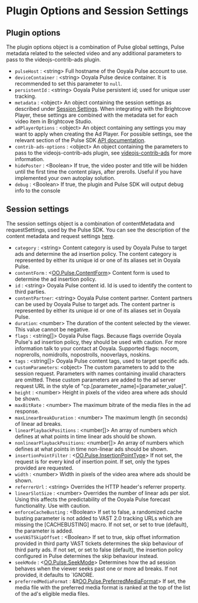 # Plugin Options and Session Settings

## <a name="plugin-options"></a>Plugin options

The plugin options object is a combination of Pulse global settings, Pulse metadata related to the selected video and any additional parameters to pass to the videojs-contrib-ads plugin.

* `pulseHost` : &lt;string\> Full hostname of the Ooyala Pulse account to use.
* `deviceContainer` : &lt;string\> Ooyala Pulse device container. It is recommended to set this parameter to `null`.
* `persistentId` : &lt;string\> Ooyala Pulse persistent id; used for unique user tracking.
* `metadata` : &lt;object> An object containing the session settings as described under [Session Settings](#session-settings). When integrating with the Brightcove Player, these settings are combined with the metadata set for each video item in Brightcove Studio.
* `adPlayerOptions` : &lt;object> An object containing any settings you may want to apply when creating the Ad Player. For possible settings, see the relevant section of the Pulse SDK [API documentation](http://pulse-sdks.ooyala.com/pulse-html5/latest/OO.Pulse.html#.AdPlayerSettings__anchor).
* `contrib-ads-options` : &lt;object> An object containing the parameters to pass to the videojs-contrib-ads plugin, see [videojs-contrib-ads](https://github.com/videojs/videojs-contrib-ads) for more information.
* `hidePoster` : &lt;Boolean> If true, the video poster and title will be hidden until the first time the content plays, after prerolls. Useful if you have implemented your own autoplay solution.
* `debug` : &lt;Boolean> If true, the plugin and Pulse SDK will output debug info to the console

## <a name="session-settings"></a>Session settings

The session settings object is a combination of contentMetadata and requestSettings, used by the Pulse SDK. You can see the description of the content metadata and request settings [here](http://pulse-sdks.ooyala.com/pulse-html5/latest/OO.Pulse.html).

* `category` : &lt;string\> Content category is used by Ooyala Pulse to target ads and determine the ad insertion policy. The content category is represented by either its unique id or one of its aliases set in Ooyala Pulse.
* `contentForm` : &lt;[OO.Pulse.ContentForm](http://pulse-sdks.ooyala.com/pulse-html5/latest/OO.Pulse.html#.ContentForm)> Content form is used to determine the ad insertion policy.
* `id` : &lt;string>  Ooyala Pulse content id. Id is used to identify the content to third parties.
* `contentPartner`: &lt;string> Ooyala Pulse content partner. Content partners can be used by Ooyala Pulse to target ads. The content partner is represented by either its unique id or one of its aliases set in Ooyala Pulse.
* `duration`: &lt;number>  The duration of the content selected by the viewer. This value cannot be negative.
* `flags` : &lt;string[]> Ooyala Pulse flags. Because flags override Ooyala Pulse's ad insertion policy, they should be used with caution. For more information talk to your contact at Ooyala. Supported flags: nocom, noprerolls, nomidrolls, nopostrolls, nooverlays, noskins.
* `tags` : &lt;string[]> Ooyala Pulse content tags, used to target specific ads.
* `customParameters`: &lt;object>  The custom parameters to add to the session request. Parameters with names containing invalid characters are omitted. These custom parameters are added to the ad server request URL in the style of "cp.[parameter_name]=[parameter_value]".
* `height` : &lt;number>  Height in pixels of the video area where ads should be shown.
* `maxBitRate` : &lt;number>  The maximum bitrate of the media files in the ad response.
* `maxLinearBreakDuration` : &lt;number>  The maximum length (in seconds) of linear ad breaks.
* `linearPlaybackPositions` : &lt;number[]> An array of numbers which defines at what points in time linear ads should be shown.
* `nonlinearPlaybackPositions`: &lt;number[]>  An array of numbers which defines at what points in time non-linear ads should be shown.
* `insertionPointFilter` : &lt;[OO.Pulse.InsertionPointType](http://pulse-sdks.ooyala.com/pulse-html5/latest/OO.Pulse.html#.InsertionPointType)>  If not set, the request is for every kind of insertion point. If set, only the types provided are requested.
* `width` : &lt;number>  Width in pixels of the video area where ads should be shown.
* `referrerUrl` : &lt;string>  Overrides the HTTP header's referrer property.
* `linearSlotSize` : &lt;number>  Overrides the number of linear ads per slot. Using this affects the predictability of the Ooyala Pulse forecast functionality. Use with caution.
* `enforceCacheBusting` : &lt;Boolean> If set to false, a randomized cache busting parameter is not added to VAST 2.0 tracking URLs which are missing the [CACHEBUSTING] macro. If not set, or set to true (default), the parameter is added.
* `useVASTSkipOffset` : &lt;Boolean> If set to true, skip offset information provided in third party VAST tickets determines the skip behaviour of third party ads. If not set, or set to false (default), the insertion policy configured in Pulse determines the skip behaviour instead.
* `seekMode` : &lt;[OO.Pulse.SeekMode](http://pulse-sdks.ooyala.com/pulse-html5/latest/OO.Pulse.html#.SeekMode)> Determines how the ad session behaves when the viewer seeks past one or more ad breaks. If not provided, it defaults to `IGNORE.
* `preferredMediaFormat` : &lt[OO.Pulse.PreferredMediaFormat](http://pulse-sdks.ooyala.com/pulse-html5/latest/OO.Pulse.html#.PreferredMediaFormat)> If set, the media file with the preferred media format is ranked at the top of the list of the ad's eligible media files.

